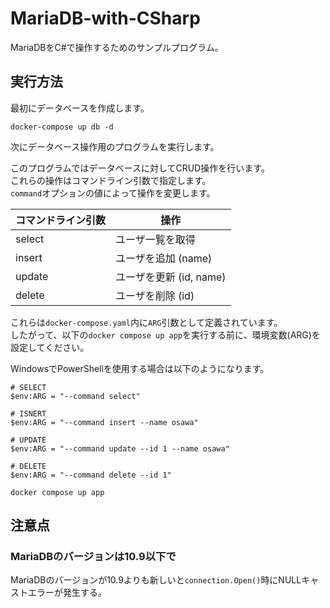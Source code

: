 # MariaDB-with-CSharp

MariaDBをC#で操作するためのサンプルプログラム。  

## 実行方法

最初にデータベースを作成します。  

```shell
docker-compose up db -d
```

次にデータベース操作用のプログラムを実行します。  

このプログラムではデータベースに対してCRUD操作を行います。  
これらの操作はコマンドライン引数で指定します。  
`command`オプションの値によって操作を変更します。  

| コマンドライン引数 | 操作 |
| --- | --- |
| select | ユーザ一覧を取得 |
| insert | ユーザを追加 (name) |
| update | ユーザを更新 (id, name) |
| delete | ユーザを削除 (id) |

これらは`docker-compose.yaml`内に`ARG`引数として定義されています。  
したがって、以下の`docker compose up app`を実行する前に、環境変数(ARG)を設定してください。  

WindowsでPowerShellを使用する場合は以下のようになります。  

```shell
# SELECT
$env:ARG = "--command select"

# ISNERT
$env:ARG = "--command insert --name osawa"

# UPDATE
$env:ARG = "--command update --id 1 --name osawa"

# DELETE
$env:ARG = "--command delete --id 1"
```

```shell
docker compose up app
```

## 注意点

### MariaDBのバージョンは10.9以下で

MariaDBのバージョンが10.9よりも新しいと`connection.Open()`時にNULLキャストエラーが発生する。  
